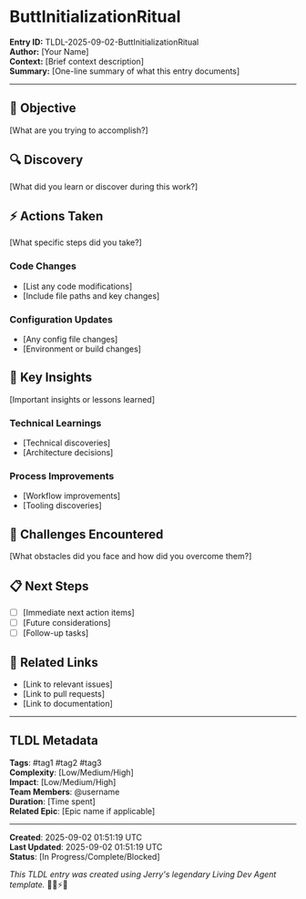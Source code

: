 # ButtInitializationRitual

**Entry ID:** TLDL-2025-09-02-ButtInitializationRitual  
**Author:** [Your Name]  
**Context:** [Brief context description]  
**Summary:** [One-line summary of what this entry documents]

---

## 🎯 Objective

[What are you trying to accomplish?]

## 🔍 Discovery

[What did you learn or discover during this work?]

## ⚡ Actions Taken

[What specific steps did you take?]

### Code Changes
- [List any code modifications]
- [Include file paths and key changes]

### Configuration Updates
- [Any config file changes]
- [Environment or build changes]

## 🧠 Key Insights

[Important insights or lessons learned]

### Technical Learnings
- [Technical discoveries]
- [Architecture decisions]

### Process Improvements
- [Workflow improvements]
- [Tooling discoveries]

## 🚧 Challenges Encountered

[What obstacles did you face and how did you overcome them?]

## 📋 Next Steps

- [ ] [Immediate next action items]
- [ ] [Future considerations]
- [ ] [Follow-up tasks]

## 🔗 Related Links

- [Link to relevant issues]
- [Link to pull requests]
- [Link to documentation]

---

## TLDL Metadata
**Tags**: #tag1 #tag2 #tag3  
**Complexity**: [Low/Medium/High]  
**Impact**: [Low/Medium/High]  
**Team Members**: @username  
**Duration**: [Time spent]  
**Related Epic**: [Epic name if applicable]  

---

**Created**: 2025-09-02 01:51:19 UTC  
**Last Updated**: 2025-09-02 01:51:19 UTC  
**Status**: [In Progress/Complete/Blocked]  

*This TLDL entry was created using Jerry's legendary Living Dev Agent template.* 🧙‍♂️⚡📜
